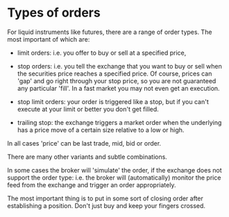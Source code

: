 # Types of orders

For liquid instruments like futures, there are a range of order types. The most important of which are:

- limit orders: i.e. you offer to buy or sell at a specified price,

- stop orders: i.e. you tell the exchange that you want to buy or sell when the securities price reaches a specified price. Of course, prices can 'gap' and go right through your stop price, so you are not guaranteed any particular 'fill'. In a fast market you may not even get an execution. 

- stop limit orders: your order is triggered like a stop, but if you can't execute at your limit or better you don't get filled.

- trailing stop: the exchange triggers a market order when the underlying has a price move of a certain size relative to a low or high.

In all cases 'price' can be last trade, mid, bid or order.

There are many other variants and subtle combinations.

In some cases the broker will 'simulate' the order, if the exchange does not support the order type: i.e. the broker will (automatically) monitor the price feed from the exchange and trigger an order appropriately.

The most important thing is to put in some sort of closing order after establishing a position. Don't just buy and keep your fingers crossed.



